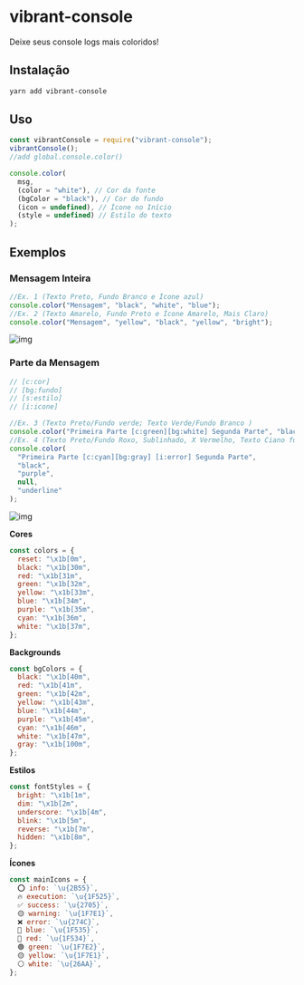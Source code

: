 # vibrant-console

Deixe seus console logs mais coloridos!

## Instalação
```bash 
yarn add vibrant-console
```

## Uso

```js
const vibrantConsole = require("vibrant-console");
vibrantConsole();
//add global.console.color()

console.color(
  msg,
  (color = "white"), // Cor da fonte
  (bgColor = "black"), // Cor do fundo
  (icon = undefined), // Ícone no Início
  (style = undefined) // Estilo do texto
);
```

## Exemplos

### Mensagem Inteira

```js
//Ex. 1 (Texto Preto, Fundo Branco e Ícone azul)
console.color("Mensagem", "black", "white", "blue");
//Ex. 2 (Texto Amarelo, Fundo Preto e Ícone Amarelo, Mais Claro)
console.color("Mensagem", "yellow", "black", "yellow", "bright");
```

![img](https://github.com/gugacarbo/vibrant-consoleblob/master/readme/messageEx1_Ex2.jpeg?raw=true)

### Parte da Mensagem

```js
// [c:cor]
// [bg:fundo]
// [s:estilo]
// [i:icone]

//Ex. 3 (Texto Preto/Fundo verde; Texto Verde/Fundo Branco )
console.color("Primeira Parte [c:green][bg:white] Segunda Parte", "black", "green");
//Ex. 4 (Texto Preto/Fundo Roxo, Sublinhado, X Vermelho, Texto Ciano fundo cinza)
console.color(
  "Primeira Parte [c:cyan][bg:gray] [i:error] Segunda Parte",
  "black",
  "purple",
  null,
  "underline"
);
```

![img](https://github.com/gugacarbo/vibrant-consoleblob/master/readme/messageEx3_Ex4.jpeg?raw=true)

**Cores**

```js
const colors = {
  reset: "\x1b[0m",
  black: "\x1b[30m",
  red: "\x1b[31m",
  green: "\x1b[32m",
  yellow: "\x1b[33m",
  blue: "\x1b[34m",
  purple: "\x1b[35m",
  cyan: "\x1b[36m",
  white: "\x1b[37m",
};
```

**Backgrounds**

```js
const bgColors = {
  black: "\x1b[40m",
  red: "\x1b[41m",
  green: "\x1b[42m",
  yellow: "\x1b[43m",
  blue: "\x1b[44m",
  purple: "\x1b[45m",
  cyan: "\x1b[46m",
  white: "\x1b[47m",
  gray: "\x1b[100m",
};
```

**Estilos**

```js
const fontStyles = {
  bright: "\x1b[1m",
  dim: "\x1b[2m",
  underscore: "\x1b[4m",
  blink: "\x1b[5m",
  reverse: "\x1b[7m",
  hidden: "\x1b[8m",
};
```

**Ícones**

```js
const mainIcons = {
  ⭕ info: `\u{2B55}`,
  🔥 execution: `\u{1F525}`,
  ✅ success: `\u{2705}`,
  🟡 warning: `\u{1F7E1}`,
  ❌ error: `\u{274C}`,
  🔵 blue: `\u{1F535}`,
  🔴 red: `\u{1F534}`,
  🟢 green: `\u{1F7E2}`,
  🟡 yellow: `\u{1F7E1}`,
  ⚪ white: `\u{26AA}`,
};
```
